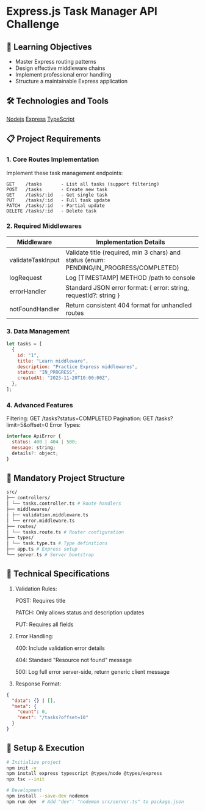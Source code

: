 # Express.js Task Manager API Challenge

## 🎯 Learning Objectives

- Master Express routing patterns
- Design effective middleware chains
- Implement professional error handling
- Structure a maintainable Express application

## 🛠️ Technologies and Tools

[Nodejs](https://nodejs.org/en/download)
[Express](https://expressjs.com/)
[TypeScript](https://www.typescriptlang.org/)

## 📋 Project Requirements

### 1. Core Routes Implementation

Implement these task management endpoints:

```http
GET    /tasks       - List all tasks (support filtering)
POST   /tasks       - Create new task
GET    /tasks/:id   - Get single task
PUT    /tasks/:id   - Full task update
PATCH  /tasks/:id   - Partial update
DELETE /tasks/:id   - Delete task
```

### 2. Required Middlewares

| Middleware        | Implementation Details                                                                  |
| ----------------- | --------------------------------------------------------------------------------------- |
| validateTaskInput | Validate title (required, min 3 chars) and status (enum: PENDING/IN_PROGRESS/COMPLETED) |
| logRequest        | Log [TIMESTAMP] METHOD /path to console                                                 |
| errorHandler      | Standard JSON error format: { error: string, requestId?: string }                       |
| notFoundHandler   | Return consistent 404 format for unhandled routes                                       |

### 3. Data Management

```javascript
let tasks = [
  {
    id: "1",
    title: "Learn middleware",
    description: "Practice Express middlewares",
    status: "IN_PROGRESS",
    createdAt: "2023-11-20T10:00:00Z",
  },
];
```

### 4. Advanced Features

Filtering: GET /tasks?status=COMPLETED
Pagination: GET /tasks?limit=5&offset=0
Error Types:

```javascript
interface ApiError {
  status: 400 | 404 | 500;
  message: string;
  details?: object;
}
```

## 📂 Mandatory Project Structure

```bash
src/
├── controllers/
│ └── tasks.controller.ts # Route handlers
├── middlewares/
│ ├── validation.middleware.ts
│ └── error.middleware.ts
├── routes/
│ └── tasks.route.ts # Router configuration
├── types/
│ └── task.type.ts # Type definitions
├── app.ts # Express setup
└── server.ts # Server bootstrap
```

## 🔧 Technical Specifications

1. Validation Rules:

   POST: Requires title

   PATCH: Only allows status and description updates

   PUT: Requires all fields

2. Error Handling:

   400: Include validation error details

   404: Standard "Resource not found" message

   500: Log full error server-side, return generic client message

3. Response Format:

```json
{
  "data": {} | [],
  "meta": {
    "count": 0,
    "next": "/tasks?offset=10"
  }
}
```

## 🚀 Setup & Execution

```bash
# Initialize project
npm init -y
npm install express typescript @types/node @types/express
npx tsc --init

# Development
npm install --save-dev nodemon
npm run dev  # Add "dev": "nodemon src/server.ts" to package.json
```
